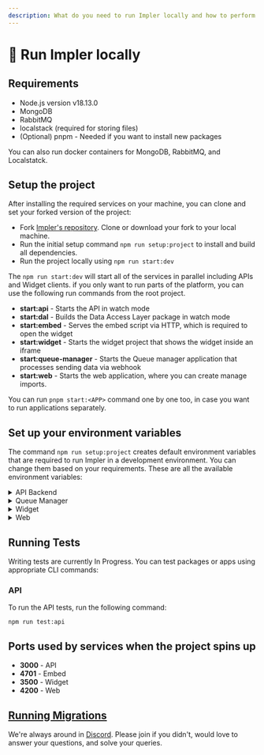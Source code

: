 ```yaml
---
description: What do you need to run Impler locally and how to perform the setup?
---
```


# 💎 Run Impler locally

## Requirements

* Node.js version v18.13.0
* MongoDB
* RabbitMQ
* localstack (required for storing files)
* (Optional) pnpm - Needed if you want to install new packages

You can also run docker containers for MongoDB, RabbitMQ, and Localstatck.

## Setup the project

After installing the required services on your machine, you can clone and set your forked version of the project:

* Fork [Impler's repository](https://github.com/implerhq/impler.io). Clone or download your fork to your local machine.
* Run the initial setup command `npm run setup:project` to install and build all dependencies.
* Run the project locally using `npm run start:dev`

The `npm run start:dev` will start all of the services in parallel including APIs and Widget clients. if you only want to run parts of the platform, you can use the following run commands from the root project.

* **start:api** - Starts the API in watch mode
* **start:dal** - Builds the Data Access Layer package in watch mode
* **start:embed** - Serves the embed script via HTTP, which is required to open the widget
* **start:widget** - Starts the widget project that shows the widget inside an iframe
* **start:queue-manager** - Starts the Queue manager application that processes sending data via webhook
* **start:web** - Starts the web application, where you can create manage imports.

You can run `pnpm start:<APP>` command one by one too, in case you want to run applications separately.

## Set up your environment variables

The command `npm run setup:project` creates default environment variables that are required to run Impler in a development environment. You can change them based on your requirements. These are all the available environment variables:

<details>

<summary>API Backend</summary>

* `JWT_SECRET` - The secret token used to create jsonwebtoken.
* `NODE_ENV` - The environment of the app. Allowed values are: _dev_, _prod_, and _local_
* `PORT` - The port on which the API backend should run
* `FRONT_BASE_URL` - The base URL on which your widget is available. (e.g. widget.impler.io)
* `RABBITMQ_CONN_URL` - The URL of your RabbitMQ instance
* `MONGO_URL` - The URL of your MongoDB instance



* `S3_LOCALSTACK` - The AWS endpoint for the S3 Bucket required for storing various media
* `S3_REGION` - The AWS region of the S3 Bucket
* `S3_BUCKET_NAME` - The name of the S3 Bucket
* `AWS_ACCESS_KEY` - A unique identifier granting access to AWS services
* `AWS_SECRET_ACCESS_KEY` - A confidential key used for secure authentication to AWS services

<!---->

* `WIDGET_BASE_URL` - Base URL of widget without any path. Example, http://localhost:3500
* `WEB_BASE_URL` - Base URL of the web without any path. Example, http://localhost:4200

<!---->

* `COOKIE_DOMAIN` - Base domain used to set cookies
* `GITHUB_OAUTH_REDIRECT` - URL where GitHub OAuth redirects after authentication
* `GITHUB_OAUTH_CLIENT_ID` - Unique identifier for client application when using GitHub OAuth
* `GITHUB_OAUTH_CLIENT_SECRET` - Confidential key for client application authentication in GitHub OAuth

<!---->

* `SES_REGION` - Region identifier for Amazon SES (Simple Email Service) configuration
* `SES_ACCESS_KEY_ID` - Unique identifier granting access to Amazon SES (Simple Email Service)
* `SES_SECRET_ACCESS_KEY` - Confidential key used for secure authentication to Amazon SES (Simple Email Service)
* `EMAIL_FROM` - Email address used as the sender when sending emails
* `EMAIL_FROM_NAME` - Name associated with the sender's email address when sending email

</details>

<details>

<summary>Queue Manager</summary>

* `NODE_ENV` - The environment of the app. Possible values are: dev, prod, and local
* `RABBITMQ_CONN_URL` - The URL of your RabbitMQ instance
* `MONGO_URL` - The URL of your MongoDB instance

<!---->

* `S3_LOCALSTACK` - The AWS endpoint for the S3 Bucket required for storing various media
* `S3_REGION` - The AWS region of the S3 Bucket
* `S3_BUCKET_NAME` - The name of the S3 Bucket
* `AWS_ACCESS_KEY` - A unique identifier granting access to AWS services
* `AWS_SECRET_ACCESS_KEY` - A confidential key used for secure authentication to AWS services

</details>

<details>

<summary>Widget</summary>

* `REACT_APP_API_URL` - The base URL of the API. Example, http://localhost:3000
* `REACT_APP_ENVIRONMENT` - The environment of the app. Allowed values are: _dev_, _prod_, and _local_

</details>

<details>

<summary>Web</summary>

* `NEXT_PUBLIC_API_BASE_URL` - The base URL of API. Example, http://localhost:3000
* `NEXT_PUBLIC_EMBED_URL` - Full url of embed script. Example, http://localhost:4701/embed.umd.min.js

</details>

## Running Tests

Writing tests are currently In Progress. You can test packages or apps using appropriate CLI commands:

### API

To run the API tests, run the following command:

```
npm run test:api
```

## Ports used by services when the project spins up

* **3000** - API
* **4701** - Embed
* **3500** - Widget
* **4200** - Web

## [Running Migrations](run-impler-locally.md#running-migrations)

We're always around in [Discord](https://discord.impler.io). Please join if you didn't, would love to answer your questions, and solve your queries.
